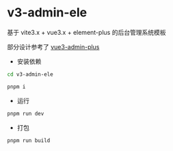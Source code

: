 # v3-admin-ele

基于 vite3.x + vue3.x + element-plus 的后台管理系统模板

部分设计参考了 [vue3-admin-plus](https://github.com/jzfai/vue3-admin-plus)

- 安装依赖

```bash
cd v3-admin-ele

pnpm i

```

- 运行

```bash
pnpm run dev
```

- 打包

```bash
pnpm run build
```
